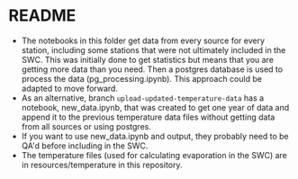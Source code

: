 # README

- The notebooks in this folder get data from every source for every station, including some stations that were not ultimately included in the SWC. This was initially done to get statistics but means that you are getting more data than you need. Then a postgres database is used to process the data (pg_processing.ipynb). This approach could be adapted to move forward.
- As an alternative, branch `upload-updated-temperature-data` has a notebook, new_data.ipynb, that was created to get one year of data and append it to the previous temperature data files without getting data from all sources or using postgres.
- If you want to use new_data.ipynb and output, they probably need to be QA'd before including in the SWC.
- The temperature files (used for calculating evaporation in the SWC) are in resources/temperature in this repository.

